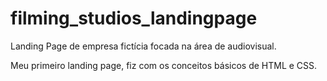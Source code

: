 # filming_studios_landingpage
Landing Page de empresa fictícia focada na área de audiovisual.

Meu primeiro landing page, fiz com os conceitos básicos de HTML e CSS.
